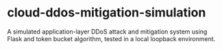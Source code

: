 # cloud-ddos-mitigation-simulation
A simulated application-layer DDoS attack and mitigation system using Flask and token bucket algorithm, tested in a local loopback environment.
